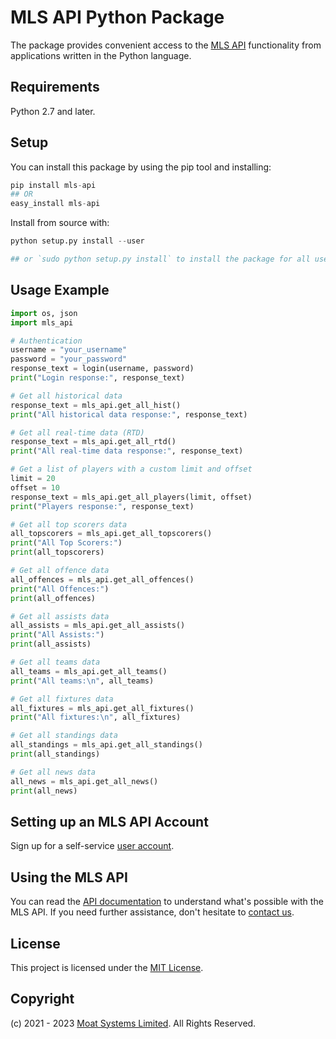 # MLS API Python Package

The package provides convenient access to the [MLS API](https://moatsystems.com/mls-api/) functionality from applications written in the Python language.

## Requirements

Python 2.7 and later.

## Setup

You can install this package by using the pip tool and installing:

```python
pip install mls-api
## OR
easy_install mls-api
```

Install from source with:

```python
python setup.py install --user

## or `sudo python setup.py install` to install the package for all users
```

Usage Example
-------------

```python
import os, json
import mls_api

# Authentication
username = "your_username"
password = "your_password"
response_text = login(username, password)
print("Login response:", response_text)

# Get all historical data
response_text = mls_api.get_all_hist()
print("All historical data response:", response_text)

# Get all real-time data (RTD)
response_text = mls_api.get_all_rtd()
print("All real-time data response:", response_text)

# Get a list of players with a custom limit and offset
limit = 20
offset = 10
response_text = mls_api.get_all_players(limit, offset)
print("Players response:", response_text)

# Get all top scorers data
all_topscorers = mls_api.get_all_topscorers()
print("All Top Scorers:")
print(all_topscorers)

# Get all offence data
all_offences = mls_api.get_all_offences()
print("All Offences:")
print(all_offences)

# Get all assists data
all_assists = mls_api.get_all_assists()
print("All Assists:")
print(all_assists)

# Get all teams data
all_teams = mls_api.get_all_teams()
print("All teams:\n", all_teams)

# Get all fixtures data
all_fixtures = mls_api.get_all_fixtures()
print("All fixtures:\n", all_fixtures)

# Get all standings data
all_standings = mls_api.get_all_standings()
print(all_standings)

# Get all news data
all_news = mls_api.get_all_news()
print(all_news)
```

## Setting up an MLS API Account

Sign up for a self-service [user account](https://moatsystems.com/mls-api/).


## Using the MLS API

You can read the [API documentation](https://docs.mlssoccerapi.com/) to understand what's possible with the MLS API. If you need further assistance, don't hesitate to [contact us](https://moatsystems.com/contact/).


## License

This project is licensed under the [MIT License](./LICENSE).


## Copyright

(c) 2021 - 2023 [Moat Systems Limited](https://moatsystems.com/). All Rights Reserved.
